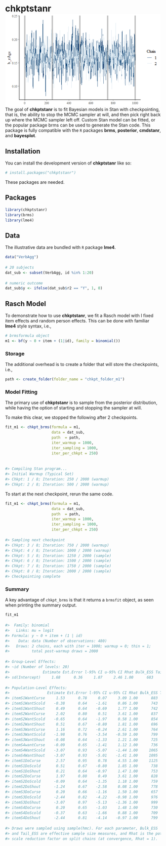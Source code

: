 
# chkptstanr <img src="man/figures/logo.png" align="right" />

The goal of **chkptstanr** is to fit Bayesian models in Stan with
checkpointing, that is, the ability to stop the MCMC sampler at will,
and then pick right back up where the MCMC sampler left off. Custom Stan
model can be fitted, or the popular package brms can be used to generate
the Stan code. This package is fully compatible with the `R` packages
**brms**, **posterior**, **cmdstanr**, and **bayesplot**.

## Installation

You can install the development version of **chkptstanr** like so:

``` r
# install.packages("chkptstanr")
```

These packages are needed.

## Packages

``` r
library(chkptstanr)
library(brms)
library(lme4)
```

## Data

The illustrative data are bundled with `R` package **lme4**.

``` r
data("VerbAgg")

# 20 subjects
dat_sub <- subset(VerbAgg, id %in% 1:20)

# numeric outcome
dat_sub$y <- ifelse(dat_sub$r2 == "Y", 1, 0)
```

## Rasch Model

To demonstrate how to use **chkptstanr**, we fit a Rasch model with I
fixed item effects and random person effects. This can be done with
familiar **lme4** style syntax, i.e.,

``` r
# brmsformula object
m1 <- bf(y ~ 0 + item + (1|id), family = binomial())
```

### Storage

The additional overhead is to create a folder that will store the
checkpoints, i.e.,

``` r
path <- create_folder(folder_name = "chkpt_folder_m1")
```

### Model Fitting

The primary use of **chkptstanr** is to sample from the posterior
distribution, while having the option of starting and stopping the
sampler at will.

To make this clear, we stopped the following after 2 checkpoints.

``` r
fit_m1 <- chkpt_brms(formula = m1, 
                     data = dat_sub,
                     path  = path,
                     iter_warmup = 1000,
                     iter_sampling = 1000,
                     iter_per_chkpt = 250)


#> Compiling Stan program...
#> Initial Warmup (Typical Set)
#> Chkpt: 1 / 8; Iteration: 250 / 2000 (warmup)
#> Chkpt: 2 / 8; Iteration: 500 / 2000 (warmup)
```

To start at the next checkpoint, rerun the same code.

``` r
fit_m1 <- chkpt_brms(formula = m1, 
                     data = dat_sub,
                     path  = path,
                     iter_warmup = 1000,
                     iter_sampling = 1000,
                     iter_per_chkpt = 250)

#> Sampling next checkpoint
#> Chkpt: 3 / 8; Iteration: 750 / 2000 (warmup)
#> Chkpt: 4 / 8; Iteration: 1000 / 2000 (warmup)
#> Chkpt: 5 / 8; Iteration: 1250 / 2000 (sample)
#> Chkpt: 6 / 8; Iteration: 1500 / 2000 (sample)
#> Chkpt: 7 / 8; Iteration: 1750 / 2000 (sample)
#> Chkpt: 8 / 8; Iteration: 2000 / 2000 (sample)
#> Checkpointing complete
```

### Summary

A key advantage of `chkpt_brms` is that it returns a `brmsfit` object,
as seen when printing the summary output.

``` r
fit_m1

#>  Family: binomial 
#>   Links: mu = logit 
#> Formula: y ~ 0 + item + (1 | id) 
#>    Data: data (Number of observations: 480) 
#>   Draws: 2 chains, each with iter = 1000; warmup = 0; thin = 1;
#>          total post-warmup draws = 2000

#> Group-Level Effects: 
#> ~id (Number of levels: 20) 
#>               Estimate Est.Error l-95% CI u-95% CI Rhat Bulk_ESS Tail_ESS
#> sd(Intercept)     1.68      0.36     1.07     2.46 1.00      683      742

#> Population-Level Effects: 
#>                 Estimate Est.Error l-95% CI u-95% CI Rhat Bulk_ESS Tail_ESS
#> itemS1WantCurse     1.53      0.78     0.07     3.09 1.00      883     1034
#> itemS1WantScold    -0.38      0.64    -1.61     0.86 1.00      743      888
#> itemS1WantShout     0.49      0.64    -0.69     1.77 1.00      742     1084
#> itemS2WantCurse     2.02      0.80     0.51     3.61 1.00      837      939
#> itemS2WantScold    -0.65      0.64    -1.97     0.58 1.00      854     1001
#> itemS2WantShout     0.51      0.67    -0.80     1.81 1.00      696      931
#> itemS3WantCurse     1.16      0.72    -0.24     2.61 1.00      764     1169
#> itemS3WantScold    -1.98      0.76    -3.54    -0.59 1.00      799     1122
#> itemS3WantShout    -0.08      0.64    -1.33     1.21 1.00      725     1109
#> itemS4wantCurse    -0.09      0.65    -1.41     1.12 1.00      736     1007
#> itemS4WantScold    -3.07      0.93    -5.07    -1.44 1.00     1065     1131
#> itemS4WantShout    -3.07      0.93    -5.01    -1.41 1.00     1095     1250
#> itemS1DoCurse       2.57      0.95     0.78     4.55 1.00     1125      988
#> itemS1DoScold       0.51      0.67    -0.80     1.85 1.00      738     1085
#> itemS1DoShout       0.21      0.64    -0.97     1.47 1.00      753     1241
#> itemS2DoCurse       1.97      0.80     0.49     3.61 1.00      828     1088
#> itemS2DoScold      -0.09      0.64    -1.35     1.18 1.00      759      991
#> itemS2DoShout      -1.24      0.67    -2.58     0.08 1.00      778      903
#> itemS3DoCurse       0.20      0.66    -1.16     1.50 1.00      657     1091
#> itemS3DoScold      -2.44      0.82    -4.22    -0.98 1.00      976     1012
#> itemS3DoShout      -3.07      0.97    -5.13    -1.36 1.00      999     1186
#> itemS4DoCurse       0.20      0.65    -1.03     1.48 1.00      730     1307
#> itemS4DoScold      -0.37      0.63    -1.66     0.88 1.00      709     1064
#> itemS4DoShout      -2.44      0.81    -4.14    -0.97 1.00      799     1077

#> Draws were sampled using sample(hmc). For each parameter, Bulk_ESS
#> and Tail_ESS are effective sample size measures, and Rhat is the potential
#> scale reduction factor on split chains (at convergence, Rhat = 1).
```
